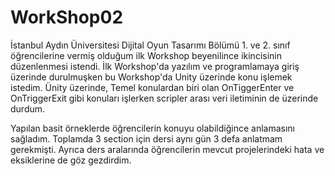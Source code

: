 # WorkShop02
 
 İstanbul Aydın Üniversitesi Dijital Oyun Tasarımı Bölümü 1. ve 2. sınıf öğrencilerine vermiş olduğum ilk Workshop beyenilince ikincisinin düzenlenmesi istendi. İlk Workshop'da yazılım ve programlamaya giriş üzerinde durulmuşken bu Workshop'da Unity üzerinde konu işlemek istedim. Ünity üzerinde, Temel konulardan biri olan OnTiggerEnter ve OnTriggerExit gibi konuları işlerken scripler arası veri iletiminin de üzerinde durdum.
 
 Yapılan basit örneklerde öğrencilerin konuyu olabildiğince anlamasını sağladım. Toplamda 3 section için dersi aynı gün 3 defa anlatmam gerekmişti. Ayrıca ders aralarında öğrencilerin mevcut projelerindeki hata ve eksiklerine de göz gezdirdim.
